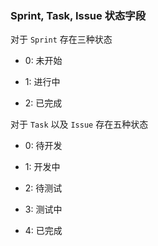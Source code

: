 ### Sprint, Task, Issue 状态字段

对于 `Sprint` 存在三种状态

+ 0: 未开始

+ 1: 进行中

+ 2: 已完成

对于 `Task` 以及 `Issue` 存在五种状态

+ 0: 待开发

+ 1: 开发中

+ 2: 待测试

+ 3: 测试中

+ 4: 已完成
